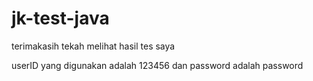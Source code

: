 # jk-test-java

terimakasih tekah melihat hasil tes saya

userID yang digunakan adalah 123456
dan password adalah password
